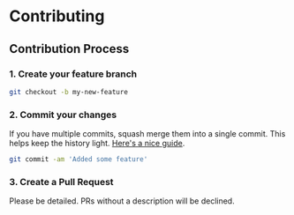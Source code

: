 # Contributing

## Contribution Process

### 1. Create your feature branch

```bash
git checkout -b my-new-feature
```

### 2. Commit your changes

If you have multiple commits, squash merge them into a single commit. This helps keep the history light. [Here's a nice guide](https://www.devroom.io/2011/07/05/git-squash-your-latests-commits-into-one/).

```bash
git commit -am 'Added some feature'
```

### 3. Create a Pull Request

Please be detailed. PRs without a description will be declined.
